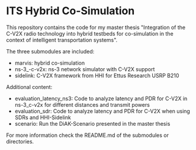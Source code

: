 # ITS Hybrid Co-Simulation

This repository contains the code for my master thesis "Integration of the C-V2X radio technology into hybrid testbeds for co-simulation in the context of intelligent transportation systems".

The three submodules are included:

- marvis: hybrid co-simulation
- ns-3_-c-v2x: ns-3 network simulator with C-V2X support
- sidelink: C-V2X framework from HHI for Ettus Research USRP B210

Additional content:

- evaluation_latency_ns3: Code to analyze latency and PDR for C-V2X in ns-3_c-v2x for different distances and transmit powers
- evaluation_sdr: Code to analyze latency and PDR for C-V2X when using SDRs and HHI-Sidelink
- scenario: Run the DiAK-Scenario presented in the master thesis

For more information check the README.md of the submodules or directories.
